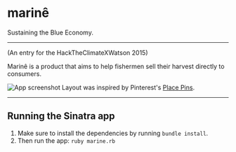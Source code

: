 # marinê
Sustaining the Blue Economy.

-----

(An entry for the HackTheClimateXWatson 2015)

Marinê is a product that aims to help fishermen sell their harvest directly to consumers.

![App screenshot](https://i.imgur.com/G3yIbHk.png)
Layout was inspired by Pinterest's [Place Pins](https://blog.pinterest.com/en/introducing-place-pins-explorer-all-us).

-----

## Running the Sinatra app

1. Make sure to install the dependencies by running `bundle install`.
2. Then run the app: `ruby marine.rb`
